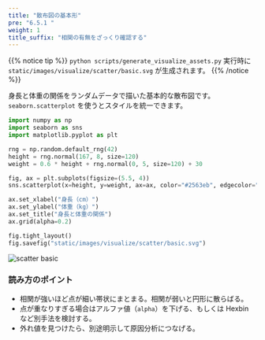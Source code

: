 ```yaml
---
title: "散布図の基本形"
pre: "6.5.1 "
weight: 1
title_suffix: "相関の有無をざっくり確認する"
---
```


{{% notice tip %}}
`python scripts/generate_visualize_assets.py` 実行時に
`static/images/visualize/scatter/basic.svg` が生成されます。
{{% /notice %}}

身長と体重の関係をランダムデータで描いた基本的な散布図です。`seaborn.scatterplot` を使うとスタイルを統一できます。

```python
import numpy as np
import seaborn as sns
import matplotlib.pyplot as plt

rng = np.random.default_rng(42)
height = rng.normal(167, 8, size=120)
weight = 0.6 * height + rng.normal(0, 5, size=120) + 30

fig, ax = plt.subplots(figsize=(5.5, 4))
sns.scatterplot(x=height, y=weight, ax=ax, color="#2563eb", edgecolor="white")

ax.set_xlabel("身長（cm）")
ax.set_ylabel("体重（kg）")
ax.set_title("身長と体重の関係")
ax.grid(alpha=0.2)

fig.tight_layout()
fig.savefig("static/images/visualize/scatter/basic.svg")
```

![scatter basic](/images/visualize/scatter/basic.svg)

### 読み方のポイント

- 相関が強いほど点が細い帯状にまとまる。相関が弱いと円形に散らばる。
- 点が重なりすぎる場合はアルファ値（`alpha`）を下げる、もしくは Hexbin など別手法を検討する。
- 外れ値を見つけたら、別途明示して原因分析につなげる。
